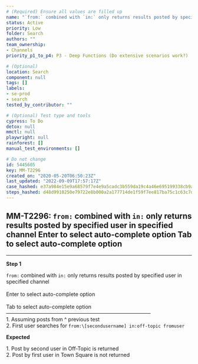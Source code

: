 ```yaml
---
# (Required) Ensure all values are filled up
name: "`from:` combined with `in:` only returns results posted by specified user in specified channel  Enter to select auto-complete option  Tab to select auto-complete option"
status: Active
priority: Low
folder: Search
authors: ""
team_ownership:
- Channels
priority_p1_to_p4: P3 - Deep Functions (Do extensive scenarios work?)

# (Optional)
location: Search
component: null
tags: []
labels:
- se-prod
- search
tested_by_contributor: ""

# (Optional) Test type and tools
cypress: To Do
detox: null
mmctl: null
playwright: null
rainforest: []
manual_test_environments: []

# Do not change
id: 5445605
key: MM-T2296
created_on: "2020-05-20T06:50:23Z"
last_updated: "2022-09-09T17:57:17Z"
case_hashed: e37a984e15e9a68579f7e4e9a5cadc3b559da19c4a46e695199338cb9a83809d1e9d02cb6cf7a708f6c8e19b5d38f6f0
steps_hashed: d48d9910250e79722e8b000a2a177714de1f59f7ee817ba75c1c63c7db86a30f78c3b93ddf1e122bd399c91d371c9fcb
---
```


<!-- (Auto-generated) Based on frontmatter's "key" and "name" -->

## MM-T2296: `from:` combined with `in:` only returns results posted by specified user in specified channel Enter to select auto-complete option Tab to select auto-complete option

---

**Step 1**

`from:` combined with `in:` only returns results posted by specified user in specified channel\
\
Enter to select auto-complete option\
\
Tab to select auto-complete option\
————————————————————————————\
1\. Assuming posts from ^ previous test\
2\. First user searches for `from:\[secondusername] in:off-topic fromuser`

**Expected**

1\. Post by second user in Off-Topic is returned\
2\. Post by first user in Town Square is not returned
